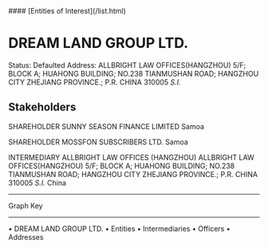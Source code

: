 <link rel="stylesheet" type="text/css" href="../../assets/style.css">
#### [Entities of Interest](/list.html)

# DREAM LAND GROUP LTD.
Status: Defaulted
Address: ALLBRIGHT LAW OFFICES(HANGZHOU) 5/F; BLOCK A; HUAHONG BUILDING; NO.238 TIANMUSHAN ROAD; HANGZHOU CITY ZHEJIANG PROVINCE.; P.R. CHINA 310005 *S.I.*

## Stakeholders
SHAREHOLDER
SUNNY SEASON FINANCE LIMITED
Samoa


SHAREHOLDER
MOSSFON SUBSCRIBERS LTD.
Samoa


INTERMEDIARY
ALLBRIGHT LAW OFFICES (HANGZHOU)
ALLBRIGHT LAW OFFICES(HANGZHOU) 5/F; BLOCK A; HUAHONG BUILDING; NO.238 TIANMUSHAN ROAD; HANGZHOU CITY ZHEJIANG PROVINCE.; P.R. CHINA 310005 *S.I.*
China




---



<div class="legend">
Graph Key
<hr>
<span class="focus">• DREAM LAND GROUP LTD.</span>
<span class="entity">• Entities</span>
<span class="intermediary">• Intermediaries</span>
<span class="officer">• Officers</span>
<span class="address">• Addresses</span>
</div>


<img src="http://eoi-graphs.s3-website-eu-west-1.amazonaws.com/DREAM_LAND_GROUP_LTD..png" alt="">

